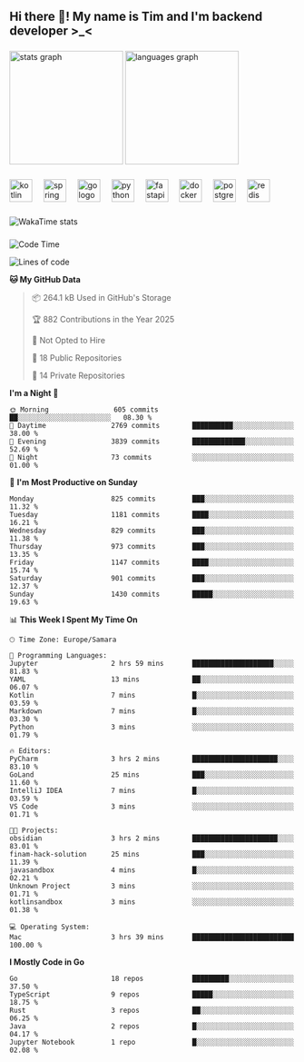 <h2 align="left">Hi there 👋! My name is Tim and I'm backend developer >_<</h2>

###

<div align="left">
  <img src="https://github-readme-stats-qilm.vercel.app/api?username=intezya&hide_title=false&hide_rank=false&show_icons=true&include_all_commits=true&count_private=true&disable_animations=false&theme=omni&locale=en&hide_border=true&order=1&show=prs_merged&hide=issues" height="200" alt="stats graph"  />
  <img src="https://github-readme-stats-qilm.vercel.app/api/top-langs?username=intezya&locale=en&hide_title=false&layout=donut&langs_count=5&theme=omni&hide_border=true&order=2&exclude_repo=github-readme-stats&hide=mako" height="200" alt="languages graph"  />
</div>

###

<div align="left">
  <img src="https://img.shields.io/badge/Kotlin-7F52FF?logo=kotlin&logoColor=white&style=for-the-badge" height="40" alt="kotlin logo"  />
  <img width="12" />
  <img src="https://img.shields.io/badge/Spring-6DB33F?logo=spring&logoColor=black&style=for-the-badge" height="40" alt="spring logo"  />
  <img width="12" />
  <img src="https://img.shields.io/badge/Go-00ADD8?logo=go&logoColor=white&style=for-the-badge" height="40" alt="go logo"  />
  <img width="12" />
  <img src="https://img.shields.io/badge/Python-3776AB?logo=python&logoColor=white&style=for-the-badge" height="40" alt="python logo"  />
  <img width="12" />
  <img src="https://img.shields.io/badge/FastAPI-009688?logo=fastapi&logoColor=white&style=for-the-badge" height="40" alt="fastapi logo"  />
  <img width="12" />
  <img src="https://img.shields.io/badge/Docker-2496ED?logo=docker&logoColor=white&style=for-the-badge" height="40" alt="docker logo"  />
  <img width="12" />
  <img src="https://img.shields.io/badge/PostgreSQL-4169E1?logo=postgresql&logoColor=white&style=for-the-badge" height="40" alt="postgresql logo"  />
  <img width="12" />
  <img src="https://img.shields.io/badge/Redis-DC382D?logo=redis&logoColor=white&style=for-the-badge" height="40" alt="redis logo"  />
</div>

###

<picture>
	<source
		srcset="https://github-readme-stats-qilm.vercel.app/api/wakatime?username=intezya&theme=omni&layout=compact&hide_border=true"
		media="(prefers-color-scheme: dark)%2C (prefers-color-scheme: no-preference)"
	/>
	<img alt="WakaTime stats" src="https://github-readme-stats-qilm.vercel.app/api/wakatime?username=intezya&theme=omni&layout=compact&hide_border=true&"/>
</picture>

###

<!--START_SECTION:waka-->
![Code Time](http://img.shields.io/badge/Code%20Time-959%20hrs%2021%20mins-blue)

![Lines of code](https://img.shields.io/badge/From%20Hello%20World%20I%27ve%20Written-1.7%20million%20lines%20of%20code-blue)

**🐱 My GitHub Data** 

> 📦 264.1 kB Used in GitHub's Storage 
 > 
> 🏆 882 Contributions in the Year 2025
 > 
> 🚫 Not Opted to Hire
 > 
> 📜 18 Public Repositories 
 > 
> 🔑 14 Private Repositories 
 > 
**I'm a Night 🦉** 

```text
🌞 Morning                605 commits         ██░░░░░░░░░░░░░░░░░░░░░░░   08.30 % 
🌆 Daytime                2769 commits        ██████████░░░░░░░░░░░░░░░   38.00 % 
🌃 Evening                3839 commits        █████████████░░░░░░░░░░░░   52.69 % 
🌙 Night                  73 commits          ░░░░░░░░░░░░░░░░░░░░░░░░░   01.00 % 
```
📅 **I'm Most Productive on Sunday** 

```text
Monday                   825 commits         ███░░░░░░░░░░░░░░░░░░░░░░   11.32 % 
Tuesday                  1181 commits        ████░░░░░░░░░░░░░░░░░░░░░   16.21 % 
Wednesday                829 commits         ███░░░░░░░░░░░░░░░░░░░░░░   11.38 % 
Thursday                 973 commits         ███░░░░░░░░░░░░░░░░░░░░░░   13.35 % 
Friday                   1147 commits        ████░░░░░░░░░░░░░░░░░░░░░   15.74 % 
Saturday                 901 commits         ███░░░░░░░░░░░░░░░░░░░░░░   12.37 % 
Sunday                   1430 commits        █████░░░░░░░░░░░░░░░░░░░░   19.63 % 
```


📊 **This Week I Spent My Time On** 

```text
🕑︎ Time Zone: Europe/Samara

💬 Programming Languages: 
Jupyter                  2 hrs 59 mins       ████████████████████░░░░░   81.83 % 
YAML                     13 mins             ██░░░░░░░░░░░░░░░░░░░░░░░   06.07 % 
Kotlin                   7 mins              █░░░░░░░░░░░░░░░░░░░░░░░░   03.59 % 
Markdown                 7 mins              █░░░░░░░░░░░░░░░░░░░░░░░░   03.30 % 
Python                   3 mins              ░░░░░░░░░░░░░░░░░░░░░░░░░   01.79 % 

🔥 Editors: 
PyCharm                  3 hrs 2 mins        █████████████████████░░░░   83.10 % 
GoLand                   25 mins             ███░░░░░░░░░░░░░░░░░░░░░░   11.60 % 
IntelliJ IDEA            7 mins              █░░░░░░░░░░░░░░░░░░░░░░░░   03.59 % 
VS Code                  3 mins              ░░░░░░░░░░░░░░░░░░░░░░░░░   01.71 % 

🐱‍💻 Projects: 
obsidian                 3 hrs 2 mins        █████████████████████░░░░   83.01 % 
finam-hack-solution      25 mins             ███░░░░░░░░░░░░░░░░░░░░░░   11.39 % 
javasandbox              4 mins              █░░░░░░░░░░░░░░░░░░░░░░░░   02.21 % 
Unknown Project          3 mins              ░░░░░░░░░░░░░░░░░░░░░░░░░   01.71 % 
kotlinsandbox            3 mins              ░░░░░░░░░░░░░░░░░░░░░░░░░   01.38 % 

💻 Operating System: 
Mac                      3 hrs 39 mins       █████████████████████████   100.00 % 
```

**I Mostly Code in Go** 

```text
Go                       18 repos            █████████░░░░░░░░░░░░░░░░   37.50 % 
TypeScript               9 repos             █████░░░░░░░░░░░░░░░░░░░░   18.75 % 
Rust                     3 repos             ██░░░░░░░░░░░░░░░░░░░░░░░   06.25 % 
Java                     2 repos             █░░░░░░░░░░░░░░░░░░░░░░░░   04.17 % 
Jupyter Notebook         1 repo              █░░░░░░░░░░░░░░░░░░░░░░░░   02.08 % 
```




<!--END_SECTION:waka-->
